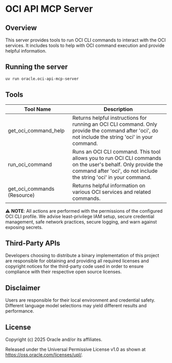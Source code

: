 # OCI API MCP Server

## Overview

This server provides tools to run OCI CLI commands to interact with the OCI services.
It includes tools to help with OCI command execution and provide helpful information.

## Running the server

```sh
uv run oracle.oci-api-mcp-server
```
## Tools

| Tool Name | Description |
| --- | --- |
| get_oci_command_help | Returns helpful instructions for running an OCI CLI command. Only provide the command after 'oci', do not include the string 'oci' in your command. |
| run_oci_command | Runs an OCI CLI command. This tool allows you to run OCI CLI commands on the user's behalf. Only provide the command after 'oci', do not include the string 'oci' in your command. |
| get_oci_commands (Resource) | Returns helpful information on various OCI services and related commands. |

⚠️ **NOTE**: All actions are performed with the permissions of the configured OCI CLI profile. We advise least-privilege IAM setup, secure credential management, safe network practices, secure logging, and warn against exposing secrets.

## Third-Party APIs

Developers choosing to distribute a binary implementation of this project are responsible for obtaining and providing all required licenses and copyright notices for the third-party code used in order to ensure compliance with their respective open source licenses.

## Disclaimer

Users are responsible for their local environment and credential safety. Different language model selections may yield different results and performance.

## License

Copyright (c) 2025 Oracle and/or its affiliates.
 
Released under the Universal Permissive License v1.0 as shown at  
<https://oss.oracle.com/licenses/upl/>.
